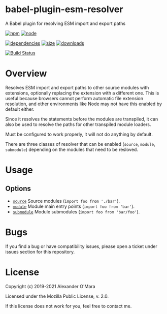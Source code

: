 # babel-plugin-esm-resolver

A Babel plugin for resolving ESM import and export paths

[![npm](https://img.shields.io/npm/v/babel-plugin-esm-resolver.svg)](https://npmjs.com/package/babel-plugin-esm-resolver)
[![node](https://img.shields.io/node/v/babel-plugin-esm-resolver.svg)](https://nodejs.org)

[![dependencies](https://img.shields.io/david/AlexanderOMara/babel-plugin-esm-resolver.svg)](https://david-dm.org/AlexanderOMara/babel-plugin-esm-resolver)
[![size](https://packagephobia.now.sh/badge?p=babel-plugin-esm-resolver)](https://packagephobia.now.sh/result?p=babel-plugin-esm-resolver)
[![downloads](https://img.shields.io/npm/dm/babel-plugin-esm-resolver.svg)](https://npmcharts.com/compare/babel-plugin-esm-resolver?minimal=true)

[![Build Status](https://github.com/AlexanderOMara/babel-plugin-esm-resolver/workflows/main/badge.svg?branch=master)](https://github.com/AlexanderOMara/babel-plugin-esm-resolver/actions?query=workflow%3Amain+branch%3Amaster)


# Overview

Resolves ESM import and export paths to other source modules with extensions, optionally replacing the extension with a different one. This is useful because browsers cannot perform automatic file extension resolution, and other environments like Node may not have this enabled by default either.

Since it resolves the statements before the modules are transpiled, it can also be used to resolve the paths for other transpiled module loaders.

Must be configured to work properly, it will not do anything by default.

There are three classes of resolver that can be enabled (`source`, `module`, `submodule`) depending on the modules that need to be resloved.


# Usage

## Options

-   [`source`](options/source.md) Source modules (`import foo from './bar'`).
-   [`module`](options/module.md) Module main entry points (`import foo from 'bar'`).
-   [`submodule`](options/submodule.md) Module submodules (`import foo from 'bar/foo'`).


# Bugs

If you find a bug or have compatibility issues, please open a ticket under issues section for this repository.


# License

Copyright (c) 2019-2021 Alexander O'Mara

Licensed under the Mozilla Public License, v. 2.0.

If this license does not work for you, feel free to contact me.
